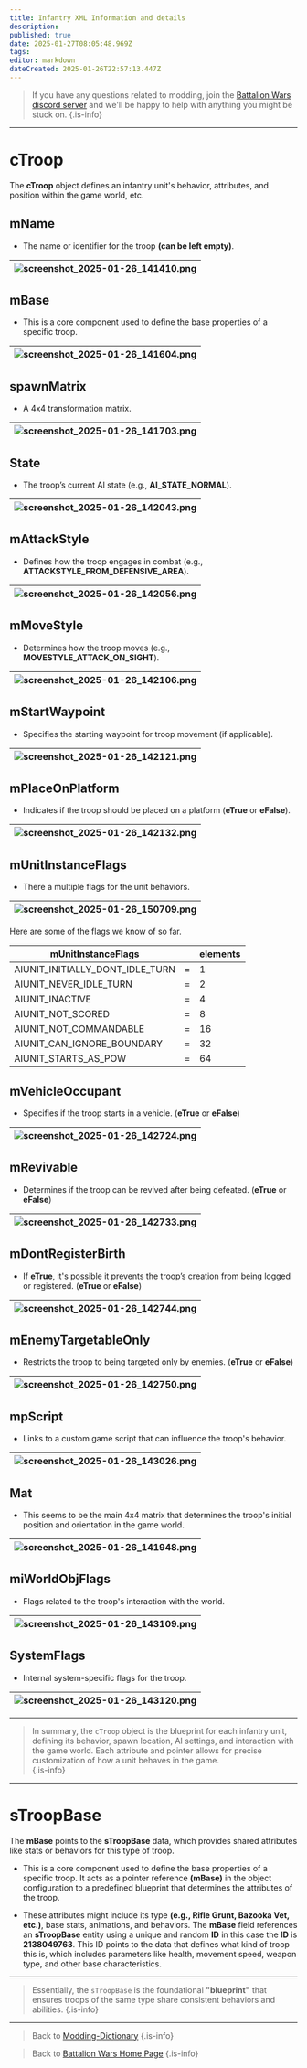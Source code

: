 ```yaml
---
title: Infantry XML Information and details
description: 
published: true
date: 2025-01-27T08:05:48.969Z
tags: 
editor: markdown
dateCreated: 2025-01-26T22:57:13.447Z
---
```


> If you have any questions related to modding, join the [Battalion Wars discord server](https://discord.gg/aPvrTsDARJ)  and we'll be happy to help with anything you might be stuck on.
{.is-info}

---

# cTroop

The **cTroop** object defines an infantry unit's behavior, attributes, and position within the game world, etc.
 
## mName

- The name or identifier for the troop **(can be left empty)**.
  
| ![screenshot_2025-01-26_141410.png](/screenshot_2025-01-26_141410.png) |
| --- |

## mBase  

- This is a core component used to define the base properties of a specific troop.
  
| ![screenshot_2025-01-26_141604.png](/screenshot_2025-01-26_141604.png) |
| --- | 

## spawnMatrix
  
- A 4x4 transformation matrix.
  
| ![screenshot_2025-01-26_141703.png](/screenshot_2025-01-26_141703.png) |
| --- |

## State

- The troop’s current AI state (e.g., **AI_STATE_NORMAL**). 
  
| ![screenshot_2025-01-26_142043.png](/screenshot_2025-01-26_142043.png) |
| --- |
  
## mAttackStyle

- Defines how the troop engages in combat (e.g., **ATTACKSTYLE_FROM_DEFENSIVE_AREA**). 
  
| ![screenshot_2025-01-26_142056.png](/screenshot_2025-01-26_142056.png) |
| --- |
  
## mMoveStyle 
  
- Determines how the troop moves (e.g., **MOVESTYLE_ATTACK_ON_SIGHT**).  
  
| ![screenshot_2025-01-26_142106.png](/screenshot_2025-01-26_142106.png) |
| --- |

## mStartWaypoint

- Specifies the starting waypoint for troop movement (if applicable). 
  
| ![screenshot_2025-01-26_142121.png](/screenshot_2025-01-26_142121.png) |
| --- | 
 
##  mPlaceOnPlatform
  
- Indicates if the troop should be placed on a platform (**eTrue** or **eFalse**).  
  
| ![screenshot_2025-01-26_142132.png](/screenshot_2025-01-26_142132.png) |
| --- | 

## mUnitInstanceFlags

- There a multiple flags for the unit behaviors.
  
| ![screenshot_2025-01-26_150709.png](/screenshot_2025-01-26_150709.png) |
| --- |   

Here are some of the flags we know of so far.  
   
| mUnitInstanceFlags |  | elements |
| --- | --- | --- |
| AIUNIT_INITIALLY_DONT_IDLE_TURN | = | 1 |
| AIUNIT_NEVER_IDLE_TURN | = | 2 |
| AIUNIT_INACTIVE | = | 4 |
| AIUNIT_NOT_SCORED | = | 8 |
| AIUNIT_NOT_COMMANDABLE | = | 16 |
| AIUNIT_CAN_IGNORE_BOUNDARY | = | 32 |
| AIUNIT_STARTS_AS_POW | = | 64 |

## mVehicleOccupant

- Specifies if the troop starts in a vehicle. (**eTrue** or **eFalse**)
  
| ![screenshot_2025-01-26_142724.png](/screenshot_2025-01-26_142724.png) |
| --- |  

## mRevivable

- Determines if the troop can be revived after being defeated. (**eTrue** or **eFalse**)
  
| ![screenshot_2025-01-26_142733.png](/screenshot_2025-01-26_142733.png) |
| --- |  

## mDontRegisterBirth

- If **eTrue**, it's possible it prevents the troop’s creation from being logged or registered. (**eTrue** or **eFalse**)  
  
| ![screenshot_2025-01-26_142744.png](/screenshot_2025-01-26_142744.png) |
| --- |  
 
## mEnemyTargetableOnly
 
- Restricts the troop to being targeted only by enemies. (**eTrue** or **eFalse**) 
  
| ![screenshot_2025-01-26_142750.png](/screenshot_2025-01-26_142750.png) |
| --- |  

## mpScript

- Links to a custom game script that can influence the troop's behavior.  
  
| ![screenshot_2025-01-26_143026.png](/screenshot_2025-01-26_143026.png) |
| --- | 

## Mat

- This seems to be the main 4x4 matrix that determines the troop's initial position and orientation in the game world.

| ![screenshot_2025-01-26_141948.png](/screenshot_2025-01-26_141948.png) |
| --- |

## miWorldObjFlags

- Flags related to the troop's interaction with the world.  
  
| ![screenshot_2025-01-26_143109.png](/screenshot_2025-01-26_143109.png) |
| --- |    

## SystemFlags

- Internal system-specific flags for the troop.  
  
| ![screenshot_2025-01-26_143120.png](/screenshot_2025-01-26_143120.png) |
| --- |  

---

> In summary, the `cTroop` object is the blueprint for each infantry unit, defining its behavior, spawn location, AI settings, and interaction with the game world. Each attribute and pointer allows for precise customization of how a unit behaves in the game.  
{.is-info}

---

# sTroopBase   

The **mBase** points to the **sTroopBase** data, which provides shared attributes like stats or behaviors for this type of troop. 

- This is a core component used to define the base properties of a specific troop. It acts as a pointer reference **(mBase)** in the object configuration to a predefined blueprint that determines the attributes of the troop. 
  
- These attributes might include its type **(e.g., Rifle Grunt, Bazooka Vet, etc.)**, base stats, animations, and behaviors. The **mBase** field references an **sTroopBase** entity using a unique and random **ID** in this case the **ID** is **2138049763**. This ID points to the data that defines what kind of troop this is, which includes parameters like health, movement speed, weapon type, and other base characteristics. 

---

> Essentially, the `sTroopBase` is the foundational **"blueprint"** that ensures troops of the same type share consistent behaviors and abilities. 
{.is-info}








---

> Back to [Modding-Dictionary](/en/home/Modding-Dictionary)
{.is-info}

> Back to [Battalion Wars Home Page](/en/home)
{.is-info}
